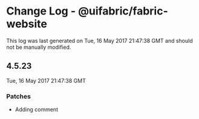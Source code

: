 # Change Log - @uifabric/fabric-website

This log was last generated on Tue, 16 May 2017 21:47:38 GMT and should not be manually modified.

## 4.5.23
Tue, 16 May 2017 21:47:38 GMT

### Patches

- Adding comment

